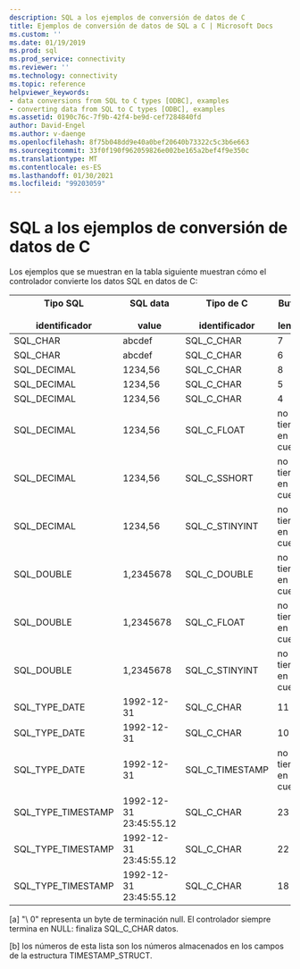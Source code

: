 ```yaml
---
description: SQL a los ejemplos de conversión de datos de C
title: Ejemplos de conversión de datos de SQL a C | Microsoft Docs
ms.custom: ''
ms.date: 01/19/2019
ms.prod: sql
ms.prod_service: connectivity
ms.reviewer: ''
ms.technology: connectivity
ms.topic: reference
helpviewer_keywords:
- data conversions from SQL to C types [ODBC], examples
- converting data from SQL to C types [ODBC], examples
ms.assetid: 0190c76c-7f9b-42f4-be9d-cef7284840fd
author: David-Engel
ms.author: v-daenge
ms.openlocfilehash: 8f75b048dd9e40a0bef20640b73322c5c3b6e663
ms.sourcegitcommit: 33f0f190f962059826e002be165a2bef4f9e350c
ms.translationtype: MT
ms.contentlocale: es-ES
ms.lasthandoff: 01/30/2021
ms.locfileid: "99203059"
---
```

# <a name="sql-to-c-data-conversion-examples"></a>SQL a los ejemplos de conversión de datos de C

Los ejemplos que se muestran en la tabla siguiente muestran cómo el controlador convierte los datos SQL en datos de C:  
  
|Tipo SQL<br /><br /> identificador|SQL data<br /><br /> value|Tipo de C<br /><br /> identificador|Buffer<br /><br /> length|**TargetValuePtr*|SQLSTATE|  
|-----------------------------|------------------------|---------------------------|-----------------------|------------------------|--------------|  
|SQL_CHAR|abcdef|SQL_C_CHAR|7|abcdef\0 [a]|N/D|  
|SQL_CHAR|abcdef|SQL_C_CHAR|6|abcde\0 [a]|01004|  
|SQL_DECIMAL|1234,56|SQL_C_CHAR|8|1234,56 \ 0 [a]|N/D|  
|SQL_DECIMAL|1234,56|SQL_C_CHAR|5|1234 \ 0 [a]|01004|  
|SQL_DECIMAL|1234,56|SQL_C_CHAR|4|----|22003|  
|SQL_DECIMAL|1234,56|SQL_C_FLOAT|no se tiene en cuenta|1234,56|N/D|  
|SQL_DECIMAL|1234,56|SQL_C_SSHORT|no se tiene en cuenta|1234|01S07|  
|SQL_DECIMAL|1234,56|SQL_C_STINYINT|no se tiene en cuenta|----|22003|  
|SQL_DOUBLE|1,2345678|SQL_C_DOUBLE|no se tiene en cuenta|1,2345678|N/D|  
|SQL_DOUBLE|1,2345678|SQL_C_FLOAT|no se tiene en cuenta|1,234567|N/D|  
|SQL_DOUBLE|1,2345678|SQL_C_STINYINT|no se tiene en cuenta|1|N/D|  
|SQL_TYPE_DATE|1992-12-31|SQL_C_CHAR|11|1992-12-31 \ 0 [a]|N/D|  
|SQL_TYPE_DATE|1992-12-31|SQL_C_CHAR|10|-----|22003|  
|SQL_TYPE_DATE|1992-12-31|SQL_C_TIMESTAMP|no se tiene en cuenta|1992, 12, 31, 0, 0, 0, 0 [b]|N/D|  
|SQL_TYPE_TIMESTAMP|1992-12-31 23:45:55.12|SQL_C_CHAR|23|1992-12-31 23:45:55.12 \ 0 [a]|N/D|  
|SQL_TYPE_TIMESTAMP|1992-12-31 23:45:55.12|SQL_C_CHAR|22|1992-12-31 23:45:55.1 \ 0 [a]|01004|  
|SQL_TYPE_TIMESTAMP|1992-12-31 23:45:55.12|SQL_C_CHAR|18|----|22003|  
  
 [a] "\ 0" representa un byte de terminación null. El controlador siempre termina en NULL: finaliza SQL_C_CHAR datos.  
  
 [b] los números de esta lista son los números almacenados en los campos de la estructura TIMESTAMP_STRUCT.

